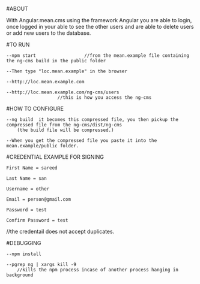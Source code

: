 #ABOUT

With Angular.mean.cms using the framework Angular you are able to login, once logged in your able to see the other users
and are able to delete users or add new users to the database.
    


#TO RUN

	--npm start                  //from the mean.example file containing the ng-cms build in the public folder

	--Then type "loc.mean.example" in the browser         

	--http://loc.mean.example.com		

	--http://loc.mean.example.com/ng-cms/users      
	                   //this is how you access the ng-cms



#HOW TO CONFIGURE
	
	--ng build  it becomes this compressed file, you then pickup the compressed file from the ng-cms/dist/ng-cms
 		(the build file will be compressed.)

	--When you get the compressed file you paste it into the mean.example/public folder.





#CREDENTIAL EXAMPLE FOR SIGNING
                      
	First Name = sareed

	Last Name = san

	Username = other

	Email = person@gmail.com

	Password = test

	Confirm Password = test


//the credentail does not accept duplicates. 

#DEBUGGING

	--npm install
	
	--pgrep ng | xargs kill -9            
		//kills the npm process incase of another process hanging in background  
		


